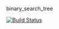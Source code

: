 binary_search_tree

[![Build Status](https://travis-ci.org/yanaxgrishkova/binary_search_tree.svg?branch=master)](https://travis-ci.org/yanaxgrishkova/binary_search_tree)
